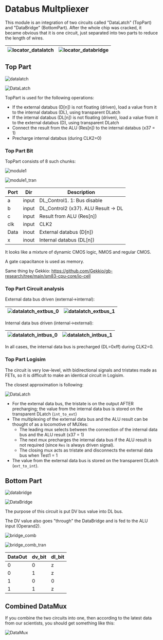 # Databus Multpliexer

This module is an integration of two circuits called "DataLatch" (TopPart) and "DataBridge" (BottomPart). After the whole chip was cracked, it became obvious that it is one circuit, just separated into two parts to reduce the length of wires.

|![locator_datalatch](/imgstore/locator_datalatch.png)|![locator_databridge](/imgstore/locator_databridge.png)|
|---|---|

## Top Part

![datalatch](/imgstore/datalatch.jpg)

![DataLatch](/HDL/Design/DataLatch.png)

TopPart is used for the following operations:
- If the external databus (D\[n\]) is not floating (driven), load a value from it to the internal databus (DL), using transparent DLatch
- If the internal databus (DL\[n\]) is not floating (driven), load a value from it to the external databus (D), using transparent DLatch
- Connect the result from the ALU (Res\[n\]) to the internal databus (x37 = 1)
- Precharge internal databus (during CLK2=0)

### Top Part Bit

TopPart consists of 8 such chunks:

![module1](/imgstore/modules/module1.jpg)

![module1_tran](/imgstore/modules/module1_tran.jpg)

|Port|Dir|Description|
|---|---|---|
|a|input|DL_Control1. 1: Bus disable|
|b|input|DL_Control2 (x37). ALU Result -> DL|
|c|input|Result from ALU (Res\[n\])|
|clk|input|CLK2|
|Data|inout|External databus (D\[n\])|
|x|inout|Internal databus (DL\[n\])|

It looks like a mixture of dynamic CMOS logic, NMOS and regular CMOS.

A gate capacitance is used as memory.

Same thing by Gekkio: https://github.com/Gekkio/gb-research/tree/main/sm83-cpu-core/io-cell

### Top Part Circuit analysis

External data bus driven (external->internal):

|![datalatch_extbus_0](/imgstore/datalatch_extbus_0.png)|![datalatch_extbus_1](/imgstore/datalatch_extbus_1.png)|
|---|---|

Internal data bus driven (internal->external):

|![datalatch_intbus_0](/imgstore/datalatch_intbus_0.png)|![datalatch_intbus_1](/imgstore/datalatch_intbus_1.png)|
|---|---|

In all cases, the internal data bus is precharged (DL=0xff) during CLK2=0.

### Top Part Logisim

The circuit is very low-level, with bidirectional signals and tristates made as FETs, so it is difficult to make an identical circuit in Logisim.

The closest approximation is following:

![DataLatch](/logisim/DataLatch.png)

- For the external data bus, the tristate is on the output AFTER precharging; the value from the internal data bus is stored on the transparent DLatch (`int_to_ext`)
- The multiplexing of the external data bus and the ALU result can be thought of as a locomotive of MUXes:
 	- The leading mux selects between the connection of the internal data bus and the ALU result (x37 = 1)
 	- The next mux precharges the internal data bus if the ALU result is not required (since `Res` is always driven signal).
 	- The closing mux acts as tristate and disconnects the external data bus when Test1 = 1
- The value from the external data bus is stored on the transparent DLatch (`ext_to_int`).

## Bottom Part

![databridge](/imgstore/databridge.jpg)

![DataBridge](/HDL/Design/DataBridge.png)

The purpose of this circuit is put DV bus value into DL bus.

The DV value also goes "through" the DataBridge and is fed to the ALU input (Operand2).

![bridge_comb](/imgstore/modules/bridge_comb.jpg)

![bridge_comb_tran](/imgstore/modules/bridge_comb_tran.jpg)

|DataOut|dv_bit|dl_bit|
|---|---|---|
|0|0|z|
|0|1|z|
|1|0|0|
|1|1|z|

## Combined DataMux

If you combine the two circuits into one, then according to the latest data from our scientists, you should get something like this:

![DataMux](/logisim/DataMux.png)
